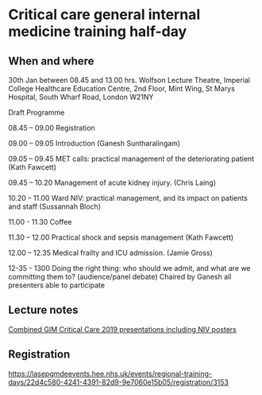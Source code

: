 # Critical care general internal medicine training half-day

## When and where

30th Jan between 08.45 and 13.00 hrs. Wolfson Lecture Theatre, Imperial College Healthcare Education Centre, 2nd Floor, Mint Wing, St Marys Hospital, South Wharf Road, London W21NY

Draft Programme

08.45 – 09.00 Registration

09.00 – 09.05 Introduction (Ganesh Suntharalingam)

09.05 – 09.45 MET calls: practical management of the deteriorating patient (Kath Fawcett)

09.45 – 10.20 Management of acute kidney injury. (Chris Laing)

10.20 – 11.00 Ward NIV: practical management, and its impact on patients and staff (Sussannah Bloch)

11.00 - 11.30 Coffee

11.30 – 12.00 Practical shock and sepsis management  (Kath Fawcett)

12.00 – 12.35 Medical frailty and ICU admission. (Jamie Gross)

12-35 - 1300 Doing the right thing: who should we admit, and what are we committing them to? (audience/panel debate) Chaired by Ganesh all presenters able to participate

## Lecture notes

[Combined GIM Critical Care 2019 presentations including NIV posters](https://github.com/drcjar/critical-care-gim-training-day/raw/master/Combined%20GIM%20Critical%20Care%202019%20presentations%20including%20NIV%20posters.pdf)

## Registration

 https://lasepgmdeevents.hee.nhs.uk/events/regional-training-days/22d4c580-4241-4391-82d9-9e7060e15b05/registration/3153

